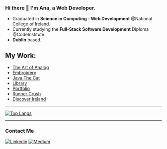 ### Hi there 👋 I'm Ana, a Web Developer.
- Graduated in **Science in Computing - Web Development** @National College of Ireland.
- Currently studying the **Full-Stack Software Development** Diploma @CodeInstitute.
- **Dublin** based.



## My Work: 

- [The Art of Analog](https://project-3ebfb.web.app/)
- [Embroidery](https://anav-dev.github.io/hand-embroidery/)
- [Java The Cat](https://nci-marta.github.io/java-the-cat/)
- [Library](https://github.com/anav-dev/CloudApp_finalproject)
- [Portfolio](https://portfolio-anav.netlify.app/)
- [Runner Crush](https://anav-dev.github.io/runner-crush/)
- [Discover Ireland](https://github.com/anav-dev/myfirst-react-project)



- - -


[![Top Langs](https://github-readme-stats.vercel.app/api/top-langs/?username=anav-dev&layout=compact)](https://github.com/anav-dev/github-readme-stats)


- - -


### Contact Me

[![Linkedin](https://img.shields.io/badge/LinkedIn-0077B5?style=for-the-badge&logo=linkedin&logoColor=white)](https://www.linkedin.com/in/ana-verdejo/)
[![Medium](https://img.shields.io/badge/Medium-12100E?style=for-the-badge&logo=medium&logoColor=white)](https://medium.com/@anaesvg)
